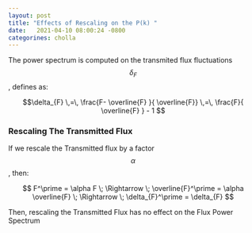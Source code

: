 ```yaml
---
layout: post
title: "Effects of Rescaling on the P(k) "
date:   2021-04-10 08:00:24 -0800
categorines: cholla
---
```


The power spectrum is computed on the transmited flux fluctuations $$\delta_{F}$$, defines as: 

$$\delta_{F} \,=\, \frac{F- \overline{F} }{ \overline{F}} \,=\, \frac{F}{ \overline{F} } - 1  $$ 


### Rescaling The Transmitted Flux

If we rescale the Transmitted flux by a factor $$\alpha$$, then:


$$ F^\prime = \alpha F \; \Rightarrow \;  \overline{F}^\prime = \alpha  \overline{F} \; \Rightarrow \; \delta_{F}^\prime = \delta_{F} $$

Then, rescaling the Transmitted Flux has no effect on the Flux Power Spectrum  


